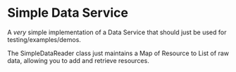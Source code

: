 # Simple Data Service

A *very* simple implementation of a Data Service that should just
be used for testing/examples/demos.

The SimpleDataReader class just maintains a Map of Resource to List of
raw data, allowing you to add and retrieve resources. 
